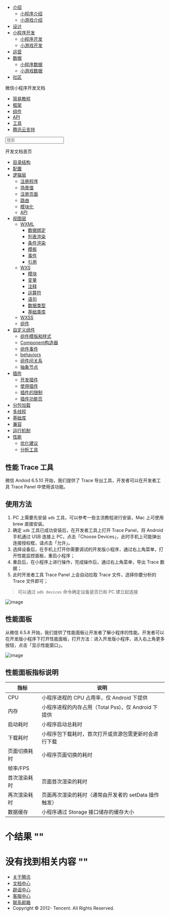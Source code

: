 <div class="book with-summary">

<div class="head">

<div class="head_box">

# [](javascript:; "_('微信公众平台 小程序')")

<div class="header_ctrls">

*   [介绍](javascript:;)
    *   [小程序介绍](https://mp.weixin.qq.com/debug/wxadoc/introduction/index.html)
    *   [小游戏介绍](https://mp.weixin.qq.com/debug/wxagame/introduction/index.html)
*   [设计](https://mp.weixin.qq.com/debug/wxadoc/design/index.html)
*   [小程序开发](javascript:;)
    *   [小程序开发](https://mp.weixin.qq.com/debug/wxadoc/dev/index.html)
    *   [小游戏开发](https://mp.weixin.qq.com/debug/wxagame/dev/index.html)
*   [运营](https://mp.weixin.qq.com/debug/wxadoc/product/index.html)
*   [数据](javascript:;)
    *   [小程序数据](https://mp.weixin.qq.com/debug/wxadoc/analysis/index.html)
    *   [小游戏数据](https://mp.weixin.qq.com/debug/wxagame/analysis/index.html)
*   [社区](https://developers.weixin.qq.com/)

</div>

</div>

</div>

<div class="sub_nav_box">

<div class="sub_nav_inner">

<div class="book-summary-opr" id="js-book-summary-opr"><a class="book-summary-btn"></a></div>

<div class="top_sub_nav">

<div class="top_title_wap"><span class="icon_title icon_dev"></span>

微信小程序开发文档

</div>

*   [简易教程](../../)
*   [框架](../MINA.html)
*   [组件](../../component/)
*   [API](../../api/)
*   [工具](../../devtools/devtools.html)
*   [腾讯云支持](../../qcloud/qcloud.html)

</div>

<div id="book-search-input" role="search">

<form><label for="search-input" class="search-icon" id="js-search-icon"></label><input type="text" id="search-input" name="search-input" placeholder="搜索"> </form>

</div>

</div>

</div>

<div class="book-summary">

<div class="book-summary-home" id="js-summary-home"><a><span class="icon_home_s icon_dev"></span><span class="s_title_2">开发文档首页</span></a></div>

<nav role="navigation">

*   [目录结构](../structure.html)
*   [配置](../config.html)
*   [逻辑层](../app-service/)
    *   [注册程序](../app-service/app.html)
    *   [场景值](../app-service/scene.html)
    *   [注册页面](../app-service/page.html)
    *   [路由](../app-service/route.html)
    *   [模块化](../app-service/module.html)
    *   [API](../app-service/api.html)
*   [视图层](../view/)
    *   [WXML](../view/wxml/)
        *   [数据绑定](../view/wxml/data.html)
        *   [列表渲染](../view/wxml/list.html)
        *   [条件渲染](../view/wxml/conditional.html)
        *   [模板](../view/wxml/template.html)
        *   [事件](../view/wxml/event.html)
        *   [引用](../view/wxml/import.html)
    *   [WXS](../view/wxs/)
        *   [模块](../view/wxs/01wxs-module.html)
        *   [变量](../view/wxs/02variate.html)
        *   [注释](../view/wxs/03annotation.html)
        *   [运算符](../view/wxs/04operator.html)
        *   [语句](../view/wxs/05statement.html)
        *   [数据类型](../view/wxs/06datatype.html)
        *   [基础类库](../view/wxs/07basiclibrary.html)
    *   [WXSS](../view/wxss.html)
    *   [组件](../view/component.html)
*   [自定义组件](../custom-component/)
    *   [组件模版和样式](../custom-component/wxml-wxss.html)
    *   [Component构造器](../custom-component/component.html)
    *   [组件事件](../custom-component/events.html)
    *   [behaviors](../custom-component/behaviors.html)
    *   [组件间关系](../custom-component/relations.html)
    *   [抽象节点](../custom-component/generics.html)
*   [插件](../plugin/)
    *   [开发插件](../plugin/development.html)
    *   [使用插件](../plugin/using.html)
    *   [插件的限制](../plugin/api-limit.html)
    *   [插件功能页](../plugin/functional-pages.html)
*   [分包加载](../subpackages.html)
*   [多线程](../workers.html)
*   [基础库](../client-lib.html)
*   [兼容](../compatibility.html)
*   [运行机制](../operating-mechanism.html)
*   [性能](./)
    *   [优化建议](tips.html)
    *   [分析工具](tools.html)

</nav>

</div>

<div class="book-body">

<div class="body-inner">

<div class="page-wrapper" tabindex="-1" role="main">

<div class="page-inner">

<div id="book-search-results">

<div class="search-noresults">

<section class="normal markdown-section">

# 性能 Trace 工具

微信 Andoid 6.5.10 开始，我们提供了 Trace 导出工具，开发者可以在开发者工具 Trace Panel 中使用该功能。

## 使用方法

1.  PC 上需要先安装 `adb` 工具，可以参考一些主流教程进行安装，Mac 上可使用 brew 直接安装。
2.  确定 `adb` 工具已成功安装后，在开发者工具上打开 Trace Panel，将 Android 手机通过 USB 连接上 PC，点击「Choose Devices」，此时手机上可能弹出连接授权框，请点击「允许」。
3.  选择设备后，在手机上打开你需要调试的开发版小程序，通过右上角菜单，打开性能监控面板，重启小程序；
4.  重启后，在小程序上进行操作，完成操作后，通过右上角菜单，导出 Trace 数据；
5.  此时开发者工具 Trace Panel 上会自动拉取 Trace 文件，选择你要分析的 Trace 文件即可；

> 可以通过 `adb devices` 命令确定设备是否已和 PC 建立起连接

![image](https://mp.weixin.qq.com/debug/wxadoc/dev/image/performance/trace-tool.png)

# 性能面板

从微信 6.5.8 开始，我们提供了性能面板让开发者了解小程序的性能。开发者可以在开发版小程序下打开性能面板，打开方法：进入开发版小程序，进入右上角更多按钮，点击「显示性能窗口」。

![image](https://mp.weixin.qq.com/debug/wxadoc/dev/image/performance/panel.jpg)

## 性能面板指标说明

<table>

<thead>

<tr>

<th>指标</th>

<th>说明</th>

</tr>

</thead>

<tbody>

<tr>

<td>CPU</td>

<td>小程序进程的 CPU 占用率，仅 Android 下提供</td>

</tr>

<tr>

<td>内存</td>

<td>小程序进程的内存占用（Total Pss)，仅 Android 下提供</td>

</tr>

<tr>

<td>启动耗时</td>

<td>小程序启动总耗时</td>

</tr>

<tr>

<td>下载耗时</td>

<td>小程序包下载耗时，首次打开或资源包需更新时会进行下载</td>

</tr>

<tr>

<td>页面切换耗时</td>

<td>小程序页面切换的耗时</td>

</tr>

<tr>

<td>帧率/FPS</td>

<td></td>

</tr>

<tr>

<td>首次渲染耗时</td>

<td>页面首次渲染的耗时</td>

</tr>

<tr>

<td>再次渲染耗时</td>

<td>页面再次渲染的耗时（通常由开发者的 setData 操作触发）</td>

</tr>

<tr>

<td>数据缓存</td>

<td>小程序通过 Storage 接口储存的缓存大小</td>

</tr>

</tbody>

</table>

</section>

</div>

<div class="search-results">

<div class="has-results">

# <span class="search-results-count"></span>个结果 "<span class="search-query"></span>"

</div>

<div class="no-results">

# 没有找到相关内容 "<span class="search-query"></span>"

</div>

</div>

</div>

</div>

</div>

<div class="foot" id="footer">

*   [关于腾讯](http://www.tencent.com/zh-cn/index.shtml)
*   [文档中心](https://mp.weixin.qq.com/debug/wxadoc/introduction/index.html?t=1484641676&)
*   [辟谣中心](https://mp.weixin.qq.com/cgi-bin/opshowpage?action=dispelinfo&lang=zh_CN&begin=1&count=9)
*   [客服中心](http://kf.qq.com/faq/120911VrYVrA1509086vyumm.html)
*   [联系邮箱](mailto:weixinmp@qq.com)
*   Copyright © 2012-<span id="s_copyright_year"></span> Tencent. All Rights Reserved.

</div>

</div>

[](tips.html)[](../../component/)</div>

</div>